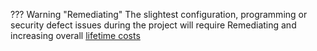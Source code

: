 
??? Warning "Remediating"
	The slightest configuration, programming or security defect issues during the project will require Remediating and increasing overall [lifetime costs](defect_remediation_cost.md)
